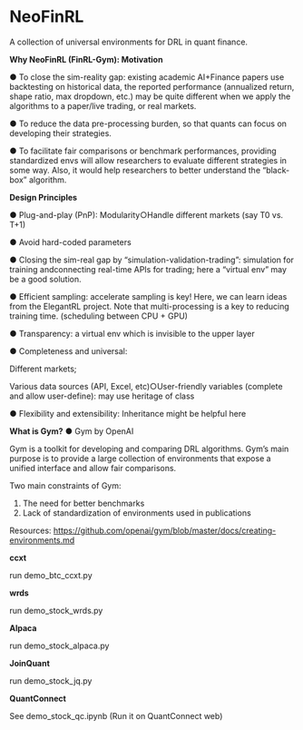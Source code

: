 # NeoFinRL
A collection of universal environments for DRL in quant finance.


**Why NeoFinRL (FinRL-Gym): Motivation**

● To close the sim-reality gap: existing academic AI+Finance papers use backtesting on historical data, the reported performance (annualized return, shape ratio, max dropdown, etc.) may be quite different when we apply the algorithms to a paper/live trading, or real markets.

● To reduce the data pre-processing burden, so that quants can focus on developing their strategies.

● To facilitate fair comparisons or benchmark performances, providing standardized envs will allow researchers to evaluate different strategies in some way. Also, it would help researchers to better understand the “black-box” algorithm.

**Design Principles**

● Plug-and-play (PnP): Modularity○Handle different markets (say T0 vs. T+1)

● Avoid hard-coded parameters

● Closing the sim-real gap by “simulation-validation-trading”: simulation for training andconnecting real-time APIs for trading;  here a “virtual env” may be a good solution.

● Efficient sampling: accelerate sampling is key! Here, we can learn ideas from the ElegantRL project. Note that multi-processing is a key to reducing training time. (scheduling between CPU + GPU)

● Transparency: a virtual env which is invisible to the upper layer

● Completeness and universal:
   
  Different markets; 
  
  Various data sources (API, Excel, etc)○User-friendly variables (complete and allow user-define): may use heritage of class

● Flexibility and extensibility: Inheritance might be helpful here

**What is Gym?**
● Gym by OpenAI

Gym is a toolkit for developing and comparing DRL algorithms.
Gym’s main purpose is to provide a large collection of environments that expose a unified interface and allow fair comparisons.

Two main constraints of Gym:
1. The need for better benchmarks
2. Lack of standardization of environments used in publications

Resources:
https://github.com/openai/gym/blob/master/docs/creating-environments.md


**ccxt**

run demo_btc_ccxt.py

**wrds**

run demo_stock_wrds.py

**Alpaca**

run demo_stock_alpaca.py

**JoinQuant**

run demo_stock_jq.py

**QuantConnect**

See demo_stock_qc.ipynb
(Run it on QuantConnect web)
